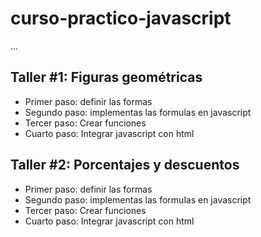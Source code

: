 # curso-practico-javascript

...

## Taller #1: Figuras geométricas

- Primer paso: definir las formas
- Segundo paso: implementas las formulas en javascript
- Tercer paso: Crear funciones
- Cuarto paso: Integrar javascript con html

## Taller #2: Porcentajes y descuentos

- Primer paso: definir las formas
- Segundo paso: implementas las formulas en javascript
- Tercer paso: Crear funciones
- Cuarto paso: Integrar javascript con html
